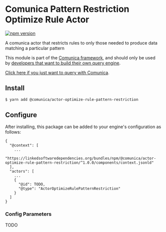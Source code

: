 # Comunica Pattern Restriction Optimize Rule Actor

[![npm version](https://badge.fury.io/js/%40comunica%2Factor-optimize-rule-pattern-restriction.svg)](https://www.npmjs.com/package/@comunica/actor-optimize-rule-pattern-restriction)

A comunica actor that restricts rules to only those needed to produce data matching a particular pattern

This module is part of the [Comunica framework](https://github.com/comunica/comunica),
and should only be used by [developers that want to build their own query engine](https://comunica.dev/docs/modify/).

[Click here if you just want to query with Comunica](https://comunica.dev/docs/query/).

## Install

```bash
$ yarn add @comunica/actor-optimize-rule-pattern-restriction
```

## Configure

After installing, this package can be added to your engine's configuration as follows:
```text
{
  "@context": [
    ...
    "https://linkedsoftwaredependencies.org/bundles/npm/@comunica/actor-optimize-rule-pattern-restriction/^1.0.0/components/context.jsonld"
  ],
  "actors": [
    ...
    {
      "@id": TODO,
      "@type": "ActorOptimizeRulePatternRestriction"
    }
  ]
}
```

### Config Parameters

TODO

